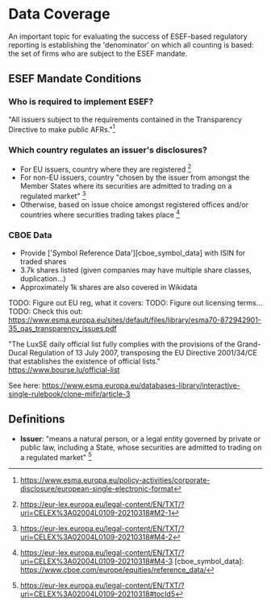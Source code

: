 # Data Coverage

An important topic for evaluating the success of ESEF-based regulatory reporting
is establishing the 'denominator' on which all counting is based: the set of firms
who are subject to the ESEF mandate.


## ESEF Mandate Conditions

### Who is required to implement ESEF?

"All issuers subject to the requirements contained in the Transparency Directive to make public AFRs."[^2]

### Which country regulates an issuer's disclosures?

- For EU issuers, country where they are registered [^3]
- For non-EU issuers, country "chosen by the issuer from amongst the Member States where its securities are admitted to trading on a regulated market" [^4]
- Otherwise, based on issue choice amongst registered offices and/or countries where securities trading takes place [^5]


### CBOE Data

- Provide ['Symbol Reference Data'][cboe_symbol_data] with ISIN for traded shares
- 3.7k shares listed (given companies may have multiple share classes, duplication...)
- Approximately 1k shares are also covered in Wikidata

<!-- textlint-disable -->
TODO: Figure out EU reg, what it covers:
TODO: Figure out licensing terms...
TODO: Check this out: <https://www.esma.europa.eu/sites/default/files/library/esma70-872942901-35_qas_transparency_issues.pdf>
<!-- textlint-enable -->

"The LuxSE daily official list fully complies with the provisions of the Grand-Ducal Regulation of 13 July 2007, transposing the EU Directive 2001/34/CE that establishes the existence of official lists." <https://www.bourse.lu/official-list>

See here: <https://www.esma.europa.eu/databases-library/interactive-single-rulebook/clone-mifir/article-3>

## Definitions

- **Issuer**: "means a natural person, or a legal entity governed by private or public law, including a State,
  whose securities are admitted to trading on a regulated market" [^1]

[^1]: https://eur-lex.europa.eu/legal-content/EN/TXT/?uri=CELEX%3A02004L0109-20210318#tocId5
[^2]: https://www.esma.europa.eu/policy-activities/corporate-disclosure/european-single-electronic-format
[^3]: https://eur-lex.europa.eu/legal-content/EN/TXT/?uri=CELEX%3A02004L0109-20210318#M2-1
[^4]: https://eur-lex.europa.eu/legal-content/EN/TXT/?uri=CELEX%3A02004L0109-20210318#M4-2
[^5]: https://eur-lex.europa.eu/legal-content/EN/TXT/?uri=CELEX%3A02004L0109-20210318#M4-3
[cboe_symbol_data]: https://www.cboe.com/europe/equities/reference_data/

